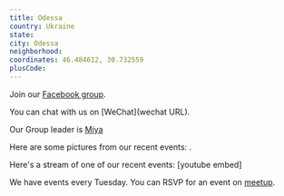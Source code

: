 ```yaml
---
title: Odessa
country: Ukraine
state: 
city: Odessa
neighborhood: 
coordinates: 46.484612, 30.732559
plusCode:
---
```

Join our [Facebook group](https://www.facebook.com/groups/free.code.camp.your.city.odessa.ukraine).

You can chat with us on [WeChat](wechat URL).

Our Group leader is [Miya](freecodecamp.org/miya)

Here are some pictures from our recent events:
![]().

Here's a stream of one of our recent events:
[youtube embed]

We have events every Tuesday. You can RSVP for an event on [meetup](meetupurl).
